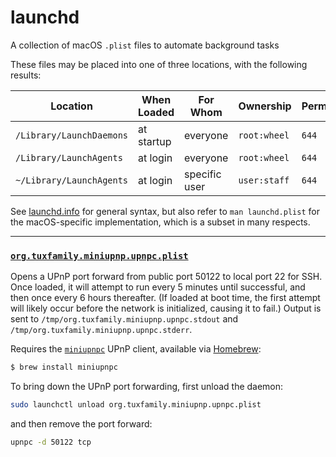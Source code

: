 # launchd

A collection of macOS `.plist` files to automate background tasks 

These files may be placed into one of three locations, with the following results:

Location                 | When Loaded | For Whom      | Ownership    | Permissions
-------------------------|-------------|---------------|--------------|-------------
`/Library/LaunchDaemons` | at startup  | everyone      | `root:wheel` | `644`
`/Library/LaunchAgents`  | at login    | everyone      | `root:wheel` | `644`
`~/Library/LaunchAgents` | at login    | specific user | `user:staff` | `644`

See [launchd.info](https://www.launchd.info) for general syntax, but also refer to `man launchd.plist` for the macOS-specific implementation, which is a subset in many respects.

---

### [`org.tuxfamily.miniupnp.upnpc.plist`](https://github.com/ChrisBaker97/launchd/blob/main/org.tuxfamily.miniupnp.upnpc.plist)

Opens a UPnP port forward from public port 50122 to local port 22 for SSH. Once loaded, it will attempt to run every 5 minutes until successful, and then once every 6 hours thereafter. (If loaded at boot time, the first attempt will likely occur before the network is initialized, causing it to fail.) Output is sent to `/tmp/org.tuxfamily.miniupnp.upnpc.stdout` and `/tmp/org.tuxfamily.miniupnp.upnpc.stderr`.

Requires the [`miniupnpc`](https://miniupnp.tuxfamily.org) UPnP client, available via [Homebrew](https://brew.sh):
```sh
$ brew install miniupnpc
```

To bring down the UPnP port forwarding, first unload the daemon:
```sh
sudo launchctl unload org.tuxfamily.miniupnp.upnpc.plist
```
and then remove the port forward:
```sh
upnpc -d 50122 tcp
```
